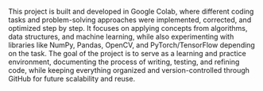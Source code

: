 This project is built and developed in Google Colab, where different coding tasks and problem-solving approaches were implemented, corrected, and optimized step by step. It focuses on applying concepts from algorithms, data structures, and machine learning, while also experimenting with libraries like NumPy, Pandas, OpenCV, and PyTorch/TensorFlow depending on the task. The goal of the project is to serve as a learning and practice environment, documenting the process of writing, testing, and refining code, while keeping everything organized and version-controlled through GitHub for future scalability and reuse.
